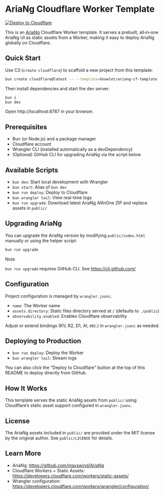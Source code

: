 # AriaNg Cloudflare Worker Template

[![Deploy to Cloudflare](https://deploy.workers.cloudflare.com/button)](https://deploy.workers.cloudflare.com/?url=https://github.com/knowlet/ariang-cf-template)

<!-- dash-content-start -->

This is an [AriaNg](https://github.com/mayswind/AriaNg) Cloudflare Worker template. It serves a prebuilt, all‑in‑one AriaNg UI as static assets from a Worker, making it easy to deploy AriaNg globally on Cloudflare.

<!-- dash-content-end -->

## Quick Start

Use C3 (`create-cloudflare`) to scaffold a new project from this template:

```bash
bun create cloudflare@latest -- --template=knowlet/ariang-cf-template
```

Then install dependencies and start the dev server:

```bash
bun i
bun dev
```

Open http://localhost:8787 in your browser.

## Prerequisites

- Bun (or Node.js) and a package manager
- Cloudflare account
- Wrangler CLI (installed automatically as a devDependency)
- (Optional) GitHub CLI for upgrading AriaNg via the script below

## Available Scripts

- `bun dev`: Start local development with Wrangler
- `bun start`: Alias of `bun dev`
- `bun run deploy`: Deploy to Cloudflare
- `bun wrangler tail`: View real-time logs
- `bun run upgrade`: Download latest AriaNg AllInOne ZIP and replace assets in `public/`

## Upgrading AriaNg

You can upgrade the AriaNg version by modifying `public/index.html` manually or using the helper script:

```bash
bun run upgrade
```

> [!NOTE]
> `bun run upgrade` requires GitHub CLI. See https://cli.github.com/

## Configuration

Project configuration is managed by `wrangler.jsonc`.

- `name`: The Worker name
- `assets.directory`: Static files directory served at `/` (defaults to `./public`)
- `observability.enabled`: Enables Cloudflare observability

Adjust or extend bindings (KV, R2, D1, AI, etc.) in `wrangler.jsonc` as needed.

## Deploying to Production

- `bun run deploy`: Deploy the Worker
- `bun wrangler tail`: Stream logs

You can also click the "Deploy to Cloudflare" button at the top of this README to deploy directly from GitHub.

## How It Works

This template serves the static AriaNg assets from `public/` using Cloudflare’s static asset support configured in `wrangler.jsonc`.

## License

The AriaNg assets included in `public/` are provided under the MIT license by the original author. See `public/LICENSE` for details.

## Learn More

- AriaNg: https://github.com/mayswind/AriaNg
- Cloudflare Workers + Static Assets: https://developers.cloudflare.com/workers/static-assets/
- Wrangler configuration: https://developers.cloudflare.com/workers/wrangler/configuration/
